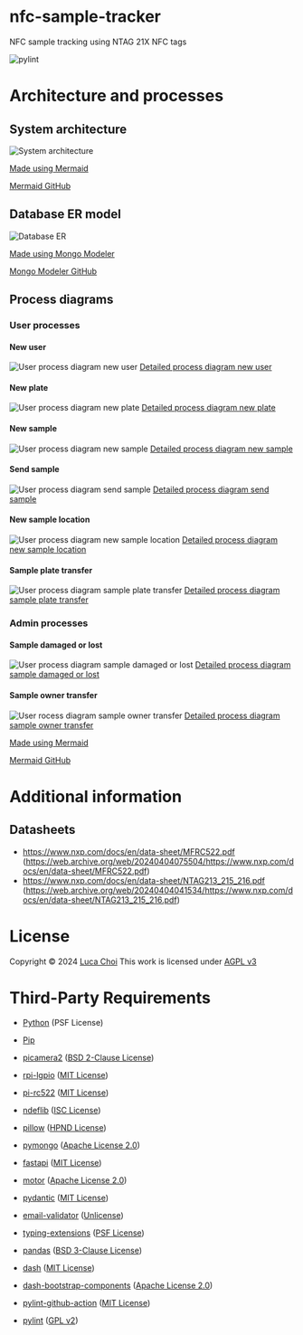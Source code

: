 # nfc-sample-tracker

NFC sample tracking using NTAG 21X NFC tags

![pylint](https://img.shields.io/badge/PyLint-9.35-yellow?logo=python&logoColor=white)


# Architecture and processes
## System architecture

![System architecture](readme/architecture.svg)

[Made using Mermaid](https://mermaid.js.org/)

[Mermaid GitHub](https://github.com/mermaid-js/mermaid)



## Database ER model

![Database ER](readme/dbdiagram.svg)

[Made using Mongo Modeler](https://www.mongomodeler.com/)

[Mongo Modeler GitHub](https://github.com/Lemoncode/mongo-modeler)



## Process diagrams
### User processes
#### New user
![User process diagram new user](readme/user_process_diagram_newuser.svg)
[Detailed process diagram new user](readme/process_diagram_newuser.svg)

#### New plate
![User process diagram new plate](readme/user_process_diagram_newplate.svg)
[Detailed process diagram new plate](readme/process_diagram_newplate.svg)

#### New sample
![User process diagram new sample](readme/user_process_diagram_newsample.svg)
[Detailed process diagram new sample](readme/process_diagram_newsample.svg)

#### Send sample
![User process diagram send sample](readme/user_process_diagram_sendsample.svg)
[Detailed process diagram send sample](readme/process_diagram_sendsample.svg)

#### New sample location
![User process diagram new sample location](readme/user_process_diagram_newsamplelocation.svg)
[Detailed process diagram new sample location](readme/process_diagram_newsamplelocation.svg)

#### Sample plate transfer
![User process diagram sample plate transfer](readme/user_process_diagram_sampleplatetransfer.svg)
[Detailed process diagram sample plate transfer](readme/process_diagram_sampleplatetransfer.svg)



### Admin processes
#### Sample damaged or lost
![User process diagram sample damaged or lost](readme/user_process_diagram_sampledamagedlost.svg)
[Detailed process diagram sample damaged or lost](readme/process_diagram_sampledamagedlost.svg)

#### Sample owner transfer
![User rocess diagram sample owner transfer](readme/user_process_diagram_ownertransfer.svg)
[Detailed process diagram sample owner transfer](readme/process_diagram_ownertransfer.svg)



[Made using Mermaid](https://mermaid.js.org/)

[Mermaid GitHub](https://github.com/mermaid-js/mermaid)



# Additional information
## Datasheets

- https://www.nxp.com/docs/en/data-sheet/MFRC522.pdf (https://web.archive.org/web/20240404075504/https://www.nxp.com/docs/en/data-sheet/MFRC522.pdf)
- https://www.nxp.com/docs/en/data-sheet/NTAG213_215_216.pdf (https://web.archive.org/web/20240404041534/https://www.nxp.com/docs/en/data-sheet/NTAG213_215_216.pdf)

# License

Copyright © 2024 [Luca Choi](https://www.github.com/lucasmchoi)
This work is licensed under [AGPL v3](/LICENSE)

# Third-Party Requirements

- [Python](https://www.python.org) (PSF License)
- [Pip](https://pypi.org/)

- [picamera2](https://github.com/RaspberryPi/picamera2) ([BSD 2-Clause License](LICENSES/picamera2-LICENSE.txt))
- [rpi-lgpio](https://github.com/waveform80/rpi-lgpio) ([MIT License](LICENSES/rpi-lgpio-LICENSE.txt))
- [pi-rc522](https://github.com/kevinvalk/pi-rc522) ([MIT License](LICENSES/pi-rc522-LICENSE.txt))
- [ndeflib](https://github.com/nfcpy/ndeflib) ([ISC License](LICENSES/ndeflib-LICENSE.txt))
- [pillow](https://github.com/python-pillow/Pillow) ([HPND License](LICENSES/pillow-LICENSE.txt))
- [pymongo](https://github.com/mongodb/mongo-python-driver) ([Apache License 2.0](LICENSES/pymongo-LICENSE.txt))
- [fastapi](https://github.com/tiangolo/fastapi) ([MIT License](LICENSES/fastapi-LICENSE.txt))
- [motor](https://github.com/mongodb/motor) ([Apache License 2.0](LICENSES/motor-LICENSE.txt))
- [pydantic](https://github.com/pydantic/pydantic) ([MIT License](LICENSES/pydantic-LICENSE.txt))
- [email-validator](https://github.com/JoshData/python-email-validator) ([Unlicense](LICENSES/email-validator-LICENSE.txt))
- [typing-extensions](https://github.com/python/typing_extensions) ([PSF License](LICENSES/typing-extensions-LICENSE.txt))
- [pandas](https://github.com/pandas-dev/pandas) ([BSD 3-Clause License](LICENSES/pandas-LICENSE.txt))
- [dash](https://github.com/plotly/dash) ([MIT License](LICENSES/dash-LICENSE.txt))
- [dash-bootstrap-components](https://github.com/facultyai/dash-bootstrap-components/) ([Apache License 2.0](LICENSES/dash-bootstrap-components-LICENSE.txt))

- [pylint-github-action](https://github.com/Silleellie/pylint-github-action) ([MIT License](LICENSES/pylint-github-action-LICENSE.txt))
- [pylint](https://github.com/pylint-dev/pylint) ([GPL v2](LICENSES/pylint-LICENSE.txt))
